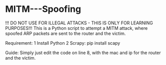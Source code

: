 # MITM---Spoofing
!!! DO NOT USE FOR ILLEGAL ATTACKS - THIS IS ONLY FOR LEARNING PURPOSES!!!
This is a Python script to attempt a MITM attack, where spoofed ARP packets are sent to the router and the victim.

Requirement:
1 Install Python 
2 Scrapy: pip install scapy

Guide:
Simply just edit the code on line 8, with the mac and ip for the router and the victim. 
